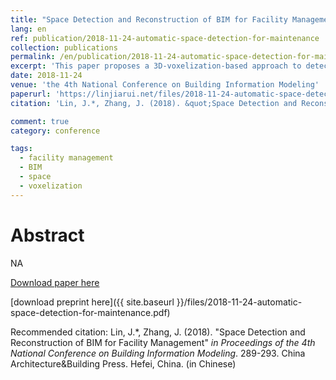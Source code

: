 ```yaml
---
title: "Space Detection and Reconstruction of BIM for Facility Management"
lang: en
ref: publication/2018-11-24-automatic-space-detection-for-maintenance
collection: publications
permalink: /en/publication/2018-11-24-automatic-space-detection-for-maintenance
excerpt: 'This paper proposes a 3D-voxelization-based approach to detecting and reconstructing spaces from BIM models without space information for facility management'
date: 2018-11-24
venue: 'the 4th National Conference on Building Information Modeling'
paperurl: 'https://linjiarui.net/files/2018-11-24-automatic-space-detection-for-maintenance.pdf'
citation: 'Lin, J.*, Zhang, J. (2018). &quot;Space Detection and Reconstruction of BIM for Facility Management&quot; <i>in Proceedings of the 4th National Conference on Building Information Modeling</i>. 289-293. China Architecture&Building Press. Hefei, China. (in Chinese)'

comment: true
category: conference

tags: 
  - facility management
  - BIM
  - space
  - voxelization
---
```



Abstract
====

NA

[Download paper here](http://kns.cnki.net/KCMS/detail/detail.aspx?dbcode=CPFD&dbname=CPFDLAST2019&filename=JGCB201811001059&v=MTA1MjhUbmpxcXhkRWVNT1VLcmlmWnU5dkh5bmxVN3pLSmw0UUx5ckliTEc0SDluTnJvOUZaZXNLQlJOS3VoZGhuajk4)

[download preprint here]({{ site.baseurl }}/files/2018-11-24-automatic-space-detection-for-maintenance.pdf)

Recommended citation: Lin, J.*, Zhang, J. (2018). &quot;Space Detection and Reconstruction of BIM for Facility Management&quot; <i>in Proceedings of the 4th National Conference on Building Information Modeling</i>. 289-293. China Architecture&Building Press. Hefei, China. (in Chinese)